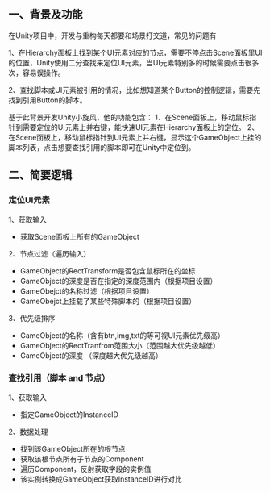 ## 一、背景及功能
在Unity项目中，开发与重构每天都要和场景打交道，常见的问题有

1、在Hierarchy面板上找到某个UI元素对应的节点，需要不停点击Scene面板里UI的位置，Unity使用二分查找来定位UI元素，当UI元素特别多的时候需要点击很多次，容易误操作。

2、查找脚本或UI元素被引用的情况，比如想知道某个Button的控制逻辑，需要先找到引用Button的脚本。

基于此背景开发Unity小旋风，他的功能包含：
1、在Scene面板上，移动鼠标指针到需要定位的UI元素上并右键，能快速UI元素在Hierarchy面板上的定位。
2、在Scene面板上，移动鼠标指针到UI元素上并右键，显示这个GameObject上挂的脚本列表，点击想要查找引用的脚本即可在Unity中定位到。

## 二、简要逻辑
### 定位UI元素
1、获取输入
- 获取Scene面板上所有的GameObject

2、节点过滤（遍历输入）
- GameObject的RectTransform是否包含鼠标所在的坐标
- GameObject的深度是否在指定的深度范围内（根据项目设置）
- GameObejct的名称过滤（根据项目设置）
- GameObejct上挂载了某些特殊脚本的（根据项目设置）

3、优先级排序
- GameObject的名称（含有btn,img,txt的等可视UI元素优先级高）
- GameObject的RectTranfrom范围大小（范围越大优先级越低）
- GameObject的深度 （深度越大优先级越高）

### 查找引用（脚本 and 节点）
1、获取输入
- 指定GameObject的InstanceID

2、数据处理
- 找到该GameObject所在的根节点
- 获取该根节点所有子节点的Component
- 遍历Component，反射获取字段的实例值
- 该实例转换成GameObject获取InstanceID进行对比
